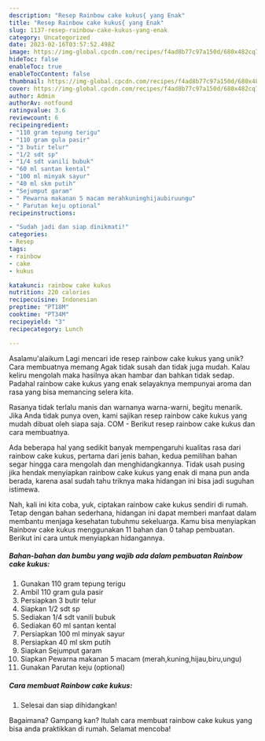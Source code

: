 ```yaml
---
description: "Resep Rainbow cake kukus{ yang Enak"
title: "Resep Rainbow cake kukus{ yang Enak"
slug: 1137-resep-rainbow-cake-kukus-yang-enak
category: Uncategorized
date: 2023-02-16T03:57:52.498Z
image: https://img-global.cpcdn.com/recipes/f4ad8b77c97a150d/680x482cq70/rainbow-cake-kukus-foto-resep-utama.jpg
hideToc: false
enableToc: true
enableTocContent: false
thumbnail: https://img-global.cpcdn.com/recipes/f4ad8b77c97a150d/680x482cq70/rainbow-cake-kukus-foto-resep-utama.jpg
cover: https://img-global.cpcdn.com/recipes/f4ad8b77c97a150d/680x482cq70/rainbow-cake-kukus-foto-resep-utama.jpg
author: Admin
authorAv: notfound
ratingvalue: 3.6
reviewcount: 6
recipeingredient:
- "110 gram tepung terigu"
- "110 gram gula pasir"
- "3 butir telur"
- "1/2 sdt sp"
- "1/4 sdt vanili bubuk"
- "60 ml santan kental"
- "100 ml minyak sayur"
- "40 ml skm putih"
- "Sejumput garam"
- " Pewarna makanan 5 macam merahkuninghijaubiruungu"
- " Parutan keju optional"
recipeinstructions:

- "Sudah jadi dan siap dinikmati!"
categories:
- Resep
tags:
- rainbow
- cake
- kukus

katakunci: rainbow cake kukus 
nutrition: 220 calories
recipecuisine: Indonesian
preptime: "PT18M"
cooktime: "PT34M"
recipeyield: "3"
recipecategory: Lunch

---
```



Asalamu'alaikum Lagi mencari ide resep rainbow cake kukus yang unik? Cara membuatnya memang Agak tidak susah dan tidak juga mudah. Kalau keliru mengolah maka hasilnya akan hambar dan bahkan tidak sedap. Padahal rainbow cake kukus yang enak selayaknya mempunyai aroma dan rasa yang bisa memancing selera kita.


Rasanya tidak terlalu manis dan warnanya warna-warni, begitu menarik. Jika Anda tidak punya oven, kami sajikan resep rainbow cake kukus yang mudah dibuat oleh siapa saja. COM - Berikut resep rainbow cake kukus dan cara membuatnya.

Ada beberapa hal yang sedikit banyak mempengaruhi kualitas rasa dari rainbow cake kukus, pertama dari jenis bahan, kedua pemilihan bahan segar hingga cara mengolah dan menghidangkannya. Tidak usah pusing jika hendak menyiapkan rainbow cake kukus yang enak di mana pun anda berada, karena asal sudah tahu triknya maka hidangan ini bisa jadi suguhan istimewa.


Nah, kali ini kita coba, yuk, ciptakan rainbow cake kukus sendiri di rumah. Tetap dengan bahan sederhana, hidangan ini dapat memberi manfaat dalam membantu menjaga kesehatan tubuhmu sekeluarga. Kamu bisa menyiapkan Rainbow cake kukus menggunakan 11 bahan dan 0 tahap pembuatan. Berikut ini cara untuk menyiapkan hidangannya.

<!--inarticleads1-->

##### Bahan-bahan dan bumbu yang wajib ada dalam pembuatan Rainbow cake kukus:

1. Gunakan 110 gram tepung terigu
1. Ambil 110 gram gula pasir
1. Persiapkan 3 butir telur
1. Siapkan 1/2 sdt sp
1. Sediakan 1/4 sdt vanili bubuk
1. Sediakan 60 ml santan kental
1. Persiapkan 100 ml minyak sayur
1. Persiapkan 40 ml skm putih
1. Siapkan Sejumput garam
1. Siapkan  Pewarna makanan 5 macam (merah,kuning,hijau,biru,ungu)
1. Gunakan  Parutan keju (optional)




<!--inarticleads2-->

##### Cara membuat Rainbow cake kukus:


1. Selesai dan siap dihidangkan!



Bagaimana? Gampang kan? Itulah cara membuat rainbow cake kukus yang bisa anda praktikkan di rumah. Selamat mencoba!
